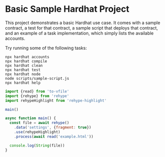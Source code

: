 # Basic Sample Hardhat Project

This project demonstrates a basic Hardhat use case. It comes with a sample contract, a test for that contract, a sample script that deploys that contract, and an example of a task implementation, which simply lists the available accounts.

Try running some of the following tasks:

```shell
npx hardhat accounts
npx hardhat compile
npx hardhat clean
npx hardhat test
npx hardhat node
node scripts/sample-script.js
npx hardhat help
```

```js
import {read} from 'to-vfile'
import {rehype} from 'rehype'
import rehypeHighlight from 'rehype-highlight'

main()

async function main() {
  const file = await rehype()
    .data('settings', {fragment: true})
    .use(rehypeHighlight)
    .process(await read('example.html'))

  console.log(String(file))
}
```
